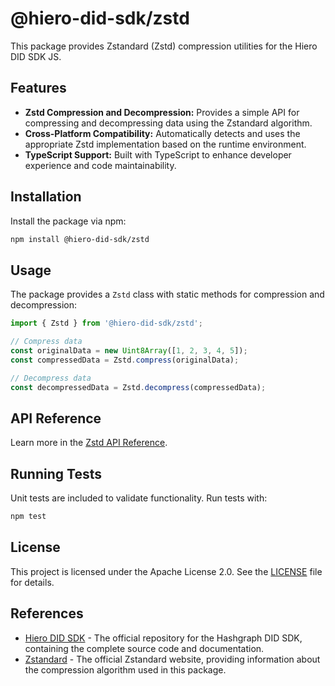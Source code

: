 # @hiero-did-sdk/zstd

This package provides Zstandard (Zstd) compression utilities for the Hiero DID SDK JS.

## Features

- **Zstd Compression and Decompression:** Provides a simple API for compressing and decompressing data using the Zstandard algorithm.
- **Cross-Platform Compatibility:** Automatically detects and uses the appropriate Zstd implementation based on the runtime environment.
- **TypeScript Support:** Built with TypeScript to enhance developer experience and code maintainability.

## Installation

Install the package via npm:

```bash
npm install @hiero-did-sdk/zstd
```

## Usage

The package provides a `Zstd` class with static methods for compression and decompression:

```typescript
import { Zstd } from '@hiero-did-sdk/zstd';

// Compress data
const originalData = new Uint8Array([1, 2, 3, 4, 5]);
const compressedData = Zstd.compress(originalData);

// Decompress data
const decompressedData = Zstd.decompress(compressedData);
```

## API Reference

Learn more in the [Zstd API Reference](https://github.com/DSRCorporation/hiero-did-sdk-js/documentation/0.0.2-alpha/04-implementation/components/zstd-api.html).

## Running Tests

Unit tests are included to validate functionality. Run tests with:

```bash
npm test
```

## License

This project is licensed under the Apache License 2.0. See the [LICENSE](LICENSE) file for details.

## References

- [Hiero DID SDK](https://github.com/DSRCorporation/hiero-did-sdk-js) - The official repository for the Hashgraph DID SDK, containing the complete source code and documentation.
- [Zstandard](https://facebook.github.io/zstd/) - The official Zstandard website, providing information about the compression algorithm used in this package.